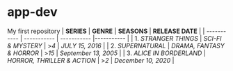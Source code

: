 # app-dev
My first repository
| **SERIES** | **GENRE** | **SEASONS** | **RELEASE DATE** |
| ----------- | ----------- | ----------- |----------- |
| 1. *STRANGER THINGS* | *SCI-FI & MYSTERY* | >*4* | *JULY 15, 2016* |
| 2. *SUPERNATURAL* | *DRAMA, FANTASY & HORROR* | >*15* | *September 13, 2005* |
| 3. *ALICE IN BORDERLAND* | *HORROR, THRILLER & ACTION* | >*2* | *December 10, 2020* |
